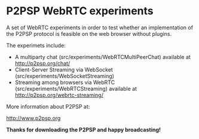 # P2PSP WebRTC experiments

A set of WebRTC experiments in order to test whether an implementation of the P2PSP protocol is feasible on the web browser without plugins.

The experimets include:

- A multiparty chat (src/experiments/WebRTCMultiPeerChat) available at http://p2psp.org/chat/
- Client-Server Streaming via WebSocket (src/experiments/WebSocketStreaming) 
- Streaming among browsers via WebRTC (src/experiments/WebRTCStreaming) available at http://p2psp.org/webrtc-streaming/

More information about P2PSP at:

http://www.p2psp.org

**Thanks for downloading the P2PSP and happy broadcasting!**
